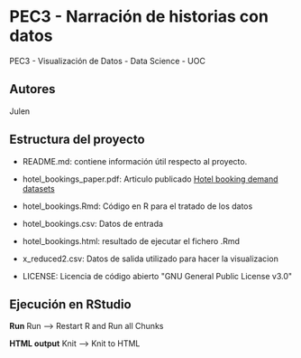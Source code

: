 # PEC3 - Narración de historias con datos
PEC3 - Visualización de Datos - Data Science - UOC

## Autores
Julen

## Estructura del proyecto

+ README.md: contiene información útil respecto al proyecto.

+ hotel_bookings_paper.pdf:  Articulo publicado [ Hotel booking demand datasets](https://www.sciencedirect.com/science/article/pii/S2352340918315191?via%3Dihub)

+ hotel_bookings.Rmd: Código en R para el tratado de los datos

+ hotel_bookings.csv: Datos de entrada

+ hotel_bookings.html: resultado de ejecutar el fichero .Rmd

+ x_reduced2.csv: Datos de salida utilizado para hacer la visualizacion

+ LICENSE: Licencia de código abierto "GNU General Public License v3.0"

## Ejecución en RStudio

**Run**
Run --> Restart R and Run all Chunks

**HTML output**
Knit --> Knit to HTML


